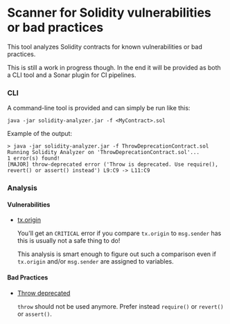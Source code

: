 # Scanner for Solidity vulnerabilities or bad practices

This tool analyzes Solidity contracts for known vulnerabilities or bad practices.

This is still a work in progress though.
In the end it will be provided as both a CLI tool and a Sonar plugin for CI pipelines.

### CLI

A command-line tool is provided and can simply be run like this:
```
java -jar solidity-analyzer.jar -f <MyContract>.sol
```

Example of the output:
```
> java -jar solidity-analyzer.jar -f ThrowDeprecationContract.sol
Running Solidity Analyzer on 'ThrowDeprecationContract.sol'...
1 error(s) found!
[MAJOR] throw-deprecated error ('Throw is deprecated. Use require(), revert() or assert() instead') L9:C9 -> L11:C9
```

### Analysis

#### Vulnerabilities

* [tx.origin](http://solidity.readthedocs.io/en/latest/security-considerations.html#tx-origin)

    You'll get an ```CRITICAL``` error if you compare ```tx.origin``` to ```msg.sender``` has this is usually not a
    safe thing to do!
    
    This analysis is smart enough to figure out such a comparison even if ```tx.origin``` and/or ```msg.sender```
    are assigned to variables.
    
#### Bad Practices

* [Throw deprecated](https://media.consensys.net/when-to-use-revert-assert-and-require-in-solidity-61fb2c0e5a57)

  ```throw``` should not be used anymore. Prefer instead ```require()``` or ```revert()``` or ```assert()```.
